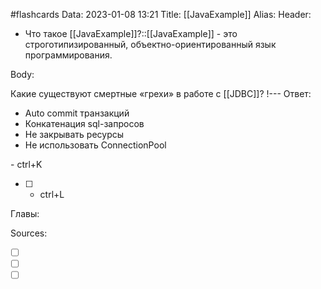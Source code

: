#flashcards
Data: 2023-01-08 13:21
Title: [[JavaExample]]
Alias: 
Header:

- Что такое [[JavaExample]]?::[[JavaExample]] - это строготипизированный, объектно-ориентированный язык программирования. 
<!--SR:!2023-03-11,3,450-->

Body:

Какие существуют смертные «грехи» в работе с [[JDBC]]?
!---
Ответ:
 - Auto commit транзакций
 - Конкатенация sql-запросов
 - Не закрывать ресурсы
 - Не использовать ConnectionPool
<!--SR:!2023-03-14,3,330-->


[]()  - ctrl+K
- [ ]  - ctrl+L

Главы:


Sources:
- [ ] []()
- [ ] []()
- [ ] []()
